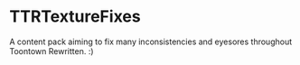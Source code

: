 # TTRTextureFixes
 A content pack aiming to fix many inconsistencies and eyesores throughout Toontown Rewritten. :)
